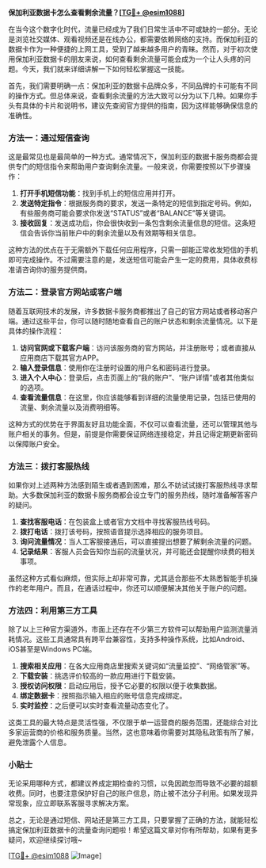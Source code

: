 **保加利亚数据卡怎么查看剩余流量？[[TG💪+ @esim1088](https://t.me/s/esim1088)]**

在当今这个数字化时代，流量已经成为了我们日常生活中不可或缺的一部分。无论是浏览社交媒体、观看视频还是在线办公，都需要依赖网络的支持。而保加利亚的数据卡作为一种便捷的上网工具，受到了越来越多用户的青睐。然而，对于初次使用保加利亚数据卡的朋友来说，如何查看剩余流量可能会成为一个让人头疼的问题。今天，我们就来详细讲解一下如何轻松掌握这一技能。

首先，我们需要明确一点：保加利亚的数据卡品牌众多，不同品牌的卡可能有不同的操作方式。但总体来说，查看剩余流量的方法大致可以分为以下几种。如果你手头有具体的卡片和说明书，建议先查阅官方提供的指南，因为这样能够确保信息的准确性。

### 方法一：通过短信查询

这是最常见也是最简单的一种方式。通常情况下，保加利亚的数据卡服务商都会提供专门的短信指令来帮助用户查询剩余流量。一般来说，你需要按照以下步骤操作：

1. **打开手机短信功能**：找到手机上的短信应用并打开。
2. **发送特定指令**：根据服务商的要求，发送一条特定的短信到指定号码。例如，有些服务商可能会要求你发送“STATUS”或者“BALANCE”等关键词。
3. **接收回复**：发送成功后，你会很快收到一条包含剩余流量信息的短信。这条短信会告诉你当前账户中的剩余流量以及有效期等相关信息。

这种方法的优点在于无需额外下载任何应用程序，只需一部能正常收发短信的手机即可完成操作。不过需要注意的是，发送短信可能会产生一定的费用，具体收费标准请咨询你的服务提供商。

### 方法二：登录官方网站或客户端

随着互联网技术的发展，许多数据卡服务商都推出了自己的官方网站或者移动客户端。通过这些平台，你可以随时随地查看自己的账户状态和剩余流量情况。以下是具体的操作流程：

1. **访问官网或下载客户端**：访问该服务商的官方网站，并注册账号；或者直接从应用商店下载其官方APP。
2. **输入登录信息**：使用你在注册时设置的用户名和密码进行登录。
3. **进入个人中心**：登录后，点击页面上的“我的账户”、“账户详情”或者其他类似的选项。
4. **查看流量信息**：在这里，你应该能够看到详细的流量使用记录，包括已使用的流量、剩余流量以及消费明细等。

这种方式的优势在于界面友好且功能全面，不仅可以查看流量，还可以管理其他与账户相关的事务。但是，前提是你需要保证网络连接稳定，并且记得定期更新密码以保障账户安全。

### 方法三：拨打客服热线

如果你对上述两种方法感到陌生或者遇到困难，那么不妨试试拨打客服热线寻求帮助。大多数保加利亚的数据卡服务商都会设立专门的服务热线，随时准备解答客户的疑问。

1. **查找客服电话**：在包装盒上或者官方文档中寻找客服热线号码。
2. **拨打电话**：拨打该号码，按照语音提示选择相应的服务项目。
3. **询问流量情况**：当人工客服接通后，可以直接提出想要了解剩余流量的问题。
4. **记录结果**：客服人员会告知你当前的流量状况，并可能还会提醒你续费的相关事项。

虽然这种方式看似麻烦，但实际上却非常可靠，尤其适合那些不太熟悉智能手机操作的老年用户。而且，在通话过程中，你还可以顺便解决其他关于账户的问题。

### 方法四：利用第三方工具

除了以上三种官方渠道外，市面上还存在不少第三方软件可以帮助用户监测流量消耗情况。这些工具通常具有跨平台兼容性，支持多种操作系统，比如Android、iOS甚至是Windows PC端。

1. **搜索相关应用**：在各大应用商店里搜索关键词如“流量监控”、“网络管家”等。
2. **下载安装**：挑选评价较高的一款应用进行下载安装。
3. **授权访问权限**：启动应用后，授予它必要的权限以便于收集数据。
4. **绑定数据卡**：按照指示输入相应的账号信息完成绑定。
5. **实时监控**：之后便可以实时查看流量动态变化了。

这类工具的最大特点是灵活性强，不仅限于单一运营商的服务范围，还能综合对比多家运营商的价格和服务质量。当然，这也意味着你需要对其隐私政策有所了解，避免泄露个人信息。

### 小贴士

无论采用哪种方式，都建议养成定期检查的习惯，以免因疏忽而导致不必要的超额收费。同时，也要注意保护好自己的账户信息，防止被不法分子利用。如果发现异常现象，应立即联系客服寻求解决方案。

总之，无论是通过短信、网站还是第三方工具，只要掌握了正确的方法，就能轻松搞定保加利亚数据卡的流量查询问题啦！希望这篇文章对你有所帮助，如果有更多疑问，欢迎继续探讨哦~

[[TG💪+ @esim1088](https://t.me/s/esim1088) ![Image](https://i.postimg.cc/4NQfJmqS/Snipaste-2025-05-13-00-14-12.png)]